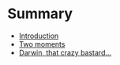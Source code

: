 # Summary

* [Introduction](README.md)
* [Two moments](./two-moments.md)
* [Darwin, that crazy bastard...](./darwin.md)
